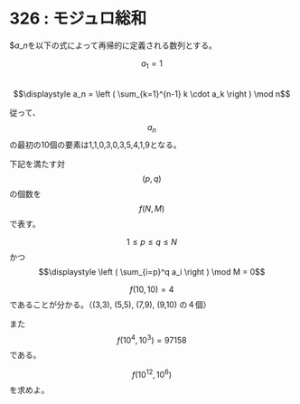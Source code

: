 # 326 : モジュロ総和

$$a\_n$を以下の式によって再帰的に定義される数列とする。

$$a_1 = 1$$  
$$\displaystyle a_n = \left ( \sum_{k=1}^{n-1} k \cdot a_k \right ) \mod n$$

従って、$$a_n$$の最初の10個の要素は1,1,0,3,0,3,5,4,1,9となる。

下記を満たす対$$(p,q)$$の個数を$$f(N,M)$$で表す。

$$1 \leq p \leq q \leq N$$かつ$$\displaystyle \left ( \sum_{i=p}^q a_i \right ) \mod M = 0$$

$$f(10,10)=4$$であることが分かる。（\(3,3\), \(5,5\), \(7,9\), \(9,10\) の４個）

また$$f(10^4,10^3)=97158$$である。

$$f(10^{12},10^6)$$を求めよ。


